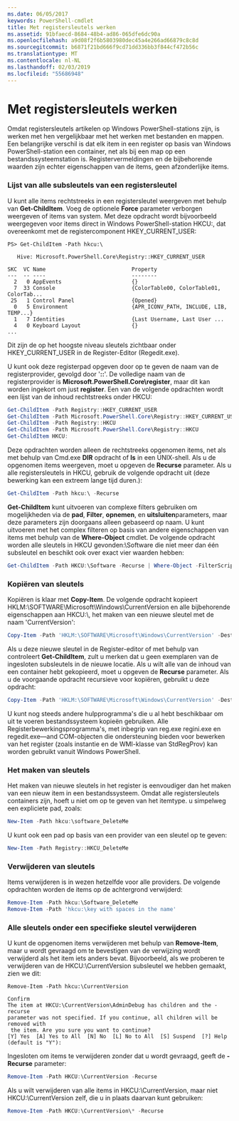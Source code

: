 ```yaml
---
ms.date: 06/05/2017
keywords: PowerShell-cmdlet
title: Met registersleutels werken
ms.assetid: 91bfaecd-8684-48b4-ad86-065dfe6dc90a
ms.openlocfilehash: a9d08f2f6b5803980dec45a4e266ad66879c8c8d
ms.sourcegitcommit: b6871f21bd666f9cd71dd336bb3f844cf472b56c
ms.translationtype: MT
ms.contentlocale: nl-NL
ms.lasthandoff: 02/03/2019
ms.locfileid: "55686948"
---
```

# <a name="working-with-registry-keys"></a>Met registersleutels werken

Omdat registersleutels artikelen op Windows PowerShell-stations zijn, is werken met hen vergelijkbaar met het werken met bestanden en mappen. Een belangrijke verschil is dat elk item in een register op basis van Windows PowerShell-station een container, net als bij een map op een bestandssysteemstation is. Registervermeldingen en de bijbehorende waarden zijn echter eigenschappen van de items, geen afzonderlijke items.

### <a name="listing-all-subkeys-of-a-registry-key"></a>Lijst van alle subsleutels van een registersleutel

U kunt alle items rechtstreeks in een registersleutel weergeven met behulp van **Get-ChildItem**. Voeg de optionele **Force** parameter verborgen weergeven of items van system. Met deze opdracht wordt bijvoorbeeld weergegeven voor items direct in Windows PowerShell-station HKCU:, dat overeenkomt met de registercomponent HKEY_CURRENT_USER:

```
PS> Get-ChildItem -Path hkcu:\

   Hive: Microsoft.PowerShell.Core\Registry::HKEY_CURRENT_USER

SKC  VC Name                           Property
---  -- ----                           --------
  2   0 AppEvents                      {}
  7  33 Console                        {ColorTable00, ColorTable01, ColorTab...
 25   1 Control Panel                  {Opened}
  0   5 Environment                    {APR_ICONV_PATH, INCLUDE, LIB, TEMP...}
  1   7 Identities                     {Last Username, Last User ...
  4   0 Keyboard Layout                {}
...
```

Dit zijn de op het hoogste niveau sleutels zichtbaar onder HKEY_CURRENT_USER in de Register-Editor (Regedit.exe).

U kunt ook deze registerpad opgeven door op te geven de naam van de registerprovider, gevolgd door '**::**'. De volledige naam van de registerprovider is **Microsoft.PowerShell.Core\\register**, maar dit kan worden ingekort om just **register**. Een van de volgende opdrachten wordt een lijst van de inhoud rechtstreeks onder HKCU:

```powershell
Get-ChildItem -Path Registry::HKEY_CURRENT_USER
Get-ChildItem -Path Microsoft.PowerShell.Core\Registry::HKEY_CURRENT_USER
Get-ChildItem -Path Registry::HKCU
Get-ChildItem -Path Microsoft.PowerShell.Core\Registry::HKCU
Get-ChildItem HKCU:
```

Deze opdrachten worden alleen de rechtstreeks opgenomen items, net als met behulp van Cmd.exe **DIR** opdracht of **ls** in een UNIX-shell. Als u de opgenomen items weergeven, moet u opgeven de **Recurse** parameter. Als u alle registersleutels in HKCU, gebruik de volgende opdracht uit (deze bewerking kan een extreem lange tijd duren.):

```powershell
Get-ChildItem -Path hkcu:\ -Recurse
```

**Get-ChildItem** kunt uitvoeren van complexe filters gebruiken om mogelijkheden via de **pad**, **Filter**, **opnemen**, en **uitsluiten**parameters, maar deze parameters zijn doorgaans alleen gebaseerd op naam. U kunt uitvoeren met het complex filteren op basis van andere eigenschappen van items met behulp van de **Where-Object** cmdlet. De volgende opdracht worden alle sleutels in HKCU gevonden:\\Software die niet meer dan één subsleutel en beschikt ook over exact vier waarden hebben:

```powershell
Get-ChildItem -Path HKCU:\Software -Recurse | Where-Object -FilterScript {($_.SubKeyCount -le 1) -and ($_.ValueCount -eq 4) }
```

### <a name="copying-keys"></a>Kopiëren van sleutels

Kopiëren is klaar met **Copy-Item**. De volgende opdracht kopieert HKLM:\\SOFTWARE\\Microsoft\\Windows\\CurrentVersion en alle bijbehorende eigenschappen aan HKCU:\\, het maken van een nieuwe sleutel met de naam 'CurrentVersion':

```powershell
Copy-Item -Path 'HKLM:\SOFTWARE\Microsoft\Windows\CurrentVersion' -Destination hkcu:
```

Als u deze nieuwe sleutel in de Register-editor of met behulp van controleert **Get-ChildItem**, zult u merken dat u geen exemplaren van de ingesloten subsleutels in de nieuwe locatie. Als u wilt alle van de inhoud van een container hebt gekopieerd, moet u opgeven de **Recurse** parameter. Als u de voorgaande opdracht recursieve voor kopiëren, gebruikt u deze opdracht:

```powershell
Copy-Item -Path 'HKLM:\SOFTWARE\Microsoft\Windows\CurrentVersion' -Destination hkcu: -Recurse
```

U kunt nog steeds andere hulpprogramma's die u al hebt beschikbaar om uit te voeren bestandssysteem kopieën gebruiken. Alle Registerbewerkingsprogramma's, met inbegrip van reg.exe regini.exe en regedit.exe—and COM-objecten die ondersteuning bieden voor bewerken van het register (zoals instantie en de WMI-klasse van StdRegProv) kan worden gebruikt vanuit Windows PowerShell.

### <a name="creating-keys"></a>Het maken van sleutels

Het maken van nieuwe sleutels in het register is eenvoudiger dan het maken van een nieuw item in een bestandssysteem. Omdat alle registersleutels containers zijn, hoeft u niet om op te geven van het itemtype. u simpelweg een expliciete pad, zoals:

```powershell
New-Item -Path hkcu:\software_DeleteMe
```

U kunt ook een pad op basis van een provider van een sleutel op te geven:

```powershell
New-Item -Path Registry::HKCU_DeleteMe
```

### <a name="deleting-keys"></a>Verwijderen van sleutels

Items verwijderen is in wezen hetzelfde voor alle providers. De volgende opdrachten worden de items op de achtergrond verwijderd:

```powershell
Remove-Item -Path hkcu:\Software_DeleteMe
Remove-Item -Path 'hkcu:\key with spaces in the name'
```

### <a name="removing-all-keys-under-a-specific-key"></a>Alle sleutels onder een specifieke sleutel verwijderen

U kunt de opgenomen items verwijderen met behulp van **Remove-Item**, maar u wordt gevraagd om te bevestigen van de verwijzing wordt verwijderd als het item iets anders bevat. Bijvoorbeeld, als we proberen te verwijderen van de HKCU:\\CurrentVersion subsleutel we hebben gemaakt, zien we dit:

```
Remove-Item -Path hkcu:\CurrentVersion

Confirm
The item at HKCU:\CurrentVersion\AdminDebug has children and the -recurse
parameter was not specified. If you continue, all children will be removed with
 the item. Are you sure you want to continue?
[Y] Yes  [A] Yes to All  [N] No  [L] No to All  [S] Suspend  [?] Help
(default is "Y"):
```

Ingesloten om items te verwijderen zonder dat u wordt gevraagd, geeft de **-Recurse** parameter:

```powershell
Remove-Item -Path HKCU:\CurrentVersion -Recurse
```

Als u wilt verwijderen van alle items in HKCU:\\CurrentVersion, maar niet HKCU:\\CurrentVersion zelf, die u in plaats daarvan kunt gebruiken:

```powershell
Remove-Item -Path HKCU:\CurrentVersion\* -Recurse
```